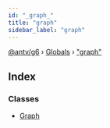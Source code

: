 ```yaml
---
id: "_graph_"
title: "graph"
sidebar_label: "graph"
---
```


[@antv/g6](../index.md) › [Globals](../globals.md) › ["graph"](_graph_.md)

## Index

### Classes

* [Graph](../classes/_graph_.graph.md)
